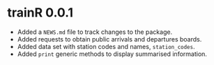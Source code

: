 # trainR 0.0.1

* Added a `NEWS.md` file to track changes to the package.
* Added requests to obtain public arrivals and departures boards.
* Added data set with station codes and names, `station_codes`.
* Added `print` generic methods to display summarised information.
